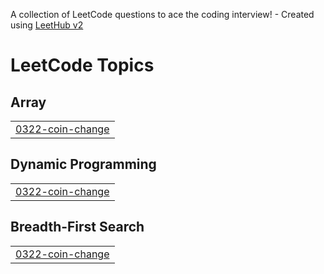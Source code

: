 A collection of LeetCode questions to ace the coding interview! - Created using [LeetHub v2](https://github.com/arunbhardwaj/LeetHub-2.0)
<!---LeetCode Topics Start-->
# LeetCode Topics
## Array
|  |
| ------- |
| [0322-coin-change](https://github.com/abhishek-hk-93/daily-code/tree/master/0322-coin-change) |
## Dynamic Programming
|  |
| ------- |
| [0322-coin-change](https://github.com/abhishek-hk-93/daily-code/tree/master/0322-coin-change) |
## Breadth-First Search
|  |
| ------- |
| [0322-coin-change](https://github.com/abhishek-hk-93/daily-code/tree/master/0322-coin-change) |
<!---LeetCode Topics End-->